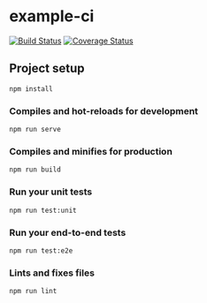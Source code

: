 # example-ci
[![Build Status](https://travis-ci.com/stefff94/example-ci.svg?branch=master)](https://travis-ci.com/stefff94/example-ci)
[![Coverage Status](https://coveralls.io/repos/github/stefff94/example-ci/badge.svg?branch=master)](https://coveralls.io/github/stefff94/example-ci?branch=master)
## Project setup
```
npm install
```

### Compiles and hot-reloads for development
```
npm run serve
```

### Compiles and minifies for production
```
npm run build
```

### Run your unit tests
```
npm run test:unit
```

### Run your end-to-end tests
```
npm run test:e2e
```

### Lints and fixes files
```
npm run lint
```
